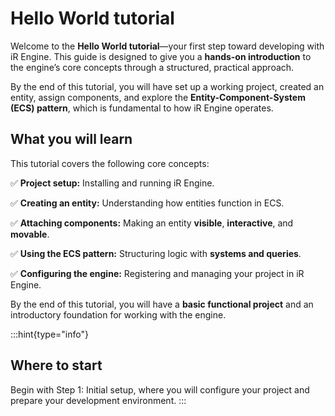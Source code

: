 # Hello World tutorial

Welcome to the **Hello World tutorial**—your first step toward developing with iR Engine. This guide is designed to give you a **hands-on introduction** to the engine’s core concepts through a structured, practical approach.

By the end of this tutorial, you will have set up a working project, created an entity, assign components, and explore the **Entity-Component-System (ECS) pattern**, which is fundamental to how iR Engine operates.

## What you will learn

This tutorial covers the following core concepts:

✅ **Project setup:** Installing and running iR Engine.

✅ **Creating an entity:** Understanding how entities function in ECS.

✅ **Attaching components:** Making an entity **visible**, **interactive**, and **movable**.

✅ **Using the ECS pattern:** Structuring logic with **systems and queries**.

✅ **Configuring the engine:** Registering and managing your project in iR Engine.

By the end of this tutorial, you will have a **basic functional project** and an introductory foundation for working with the engine.

:::hint{type="info"}
## Where to start

Begin with Step 1: Initial setup, where you will configure your project and prepare your development environment.
:::
